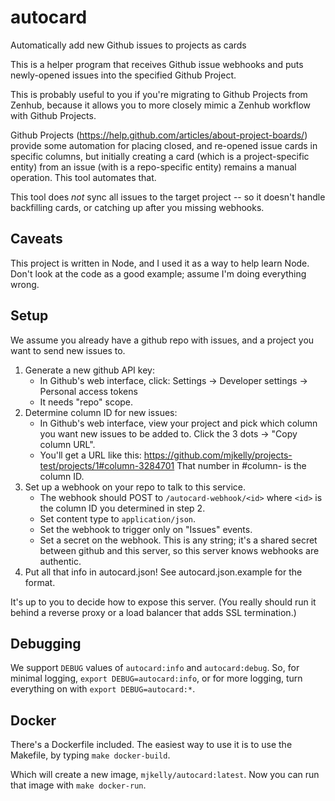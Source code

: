 # autocard

Automatically add new Github issues to projects as cards

This is a helper program that receives Github issue webhooks and puts
newly-opened issues into the specified Github Project.

This is probably useful to you if you're migrating to Github Projects from
Zenhub, because it allows you to more closely mimic a Zenhub workflow with
Github Projects.

Github Projects (https://help.github.com/articles/about-project-boards/)
provide some automation for placing closed, and re-opened issue cards in
specific columns, but initially creating a card (which is a project-specific
entity) from an issue (with is a repo-specific entity) remains a manual
operation. This tool automates that.

This tool does *not* sync all issues to the target project -- so it doesn't
handle backfilling cards, or catching up after you missing webhooks.

## Caveats

This project is written in Node, and I used it as a way to help learn Node.
Don't look at the code as a good example; assume I'm doing everything wrong.

## Setup 

We assume you already have a github repo with issues, and a project you want to
send new issues to.

1. Generate a new github API key:
    - In Github's web interface, click:
      Settings -> Developer settings -> Personal access tokens
    - It needs "repo" scope.
2. Determine column ID for new issues:
    - In Github's web interface, view your project and pick which column you
      want new issues to be added to. Click the 3 dots -> "Copy column URL".
    - You'll get a URL like this:
      https://github.com/mjkelly/projects-test/projects/1#column-3284701
      That number in #column-<id> is the column ID.
3. Set up a webhook on your repo to talk to this service.
    - The webhook should POST to `/autocard-webhook/<id>`
      where `<id>` is the column ID you determined in step 2.
    - Set content type to `application/json`.
    - Set the webhook to trigger only on "Issues" events.
    - Set a secret on the webhook. This is any string; it's a shared secret
      between github and this server, so this server knows webhooks are
      authentic.
4. Put all that info in autocard.json! See
   autocard.json.example for the format.

It's up to you to decide how to expose this server. (You really should run
it behind a reverse proxy or a load balancer that adds SSL termination.)

## Debugging

We support `DEBUG` values of `autocard:info` and `autocard:debug`. So, for
minimal logging, `export DEBUG=autocard:info`, or for more logging, turn
everything on with `export DEBUG=autocard:*`.

## Docker

There's a Dockerfile included. The easiest way to use it is to use the
Makefile, by typing `make docker-build`.

Which will create a new image, `mjkelly/autocard:latest`. Now you can run that
image with `make docker-run`.
